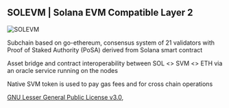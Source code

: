 ## SOLEVM | Solana EVM Compatible Layer 2

![SOLEVM](https://solevm.com/img/solevm_onepager.png?v=1)

Subchain based on go-ethereum, consensus system of 21 validators with Proof of Staked Authority (PoSA) derived from Solana smart contract

Asset bridge and contract interoperability between SOL <> SVM <> ETH via an oracle service running on the nodes

Native SVM token is used to pay gas fees and for cross chain operations

[GNU Lesser General Public License v3.0](https://www.gnu.org/licenses/lgpl-3.0.en.html),
